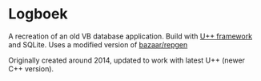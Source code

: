 # Logboek
A recreation of an old VB database application. Build with [U++ framework](https://www.ultimatepp.org/index.html) and SQLite. Uses a modified version of [bazaar/repgen](https://www.ultimatepp.org/srcdoc$RepGen$RepGen$en-us.html)

Originally created around 2014, updated to work with latest U++ (newer C++ version).
